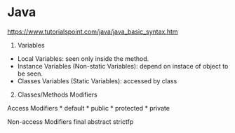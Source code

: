 # Java

https://www.tutorialspoint.com/java/java_basic_syntax.htm

1. Variables
* Local Variables: seen only inside the method.
* Instance Variables (Non-static Variables): depend on instace of object to be seen. 
* Classes Variables (Static Variables): accessed by class

2. Classes/Methods Modifiers

Access Modifiers
    * default
    * public
    * protected
    * private
    
Non-access Modifiers
    final
    abstract
    strictfp
